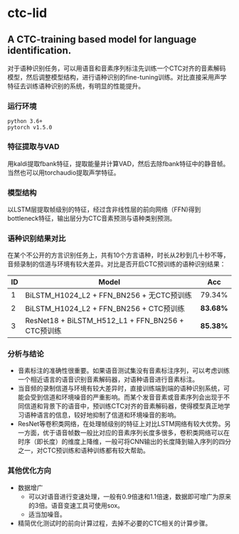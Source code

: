 # ctc-lid

A CTC-training based model for language identification.
--

对于语种识别任务，可以用语音和音素序列标注先训练一个CTC对齐的音素解码模型，然后调整模型结构，进行语种识别的fine-tuning训练。对比直接采用声学特征去训练语种识别的系统，有明显的性能提升。

### 运行环境
  ```
  python 3.6+
  pytorch v1.5.0
  ```

### 特征提取与VAD

 用kaldi提取fbank特征，提取能量并计算VAD，然后去除fbank特征中的静音帧。当然也可以用torchaudio提取声学特征。
 
### 模型结构

以LSTM层提取帧级别的特征，经过含非线性层的前向网络（FFN)得到bottleneck特征，输出层分为CTC音素预测与语种类别预测。

### 语种识别结果对比

  在某个不公开的方言识别任务上，共有10个方言语种，时长从2秒到几十秒不等，音频录制的信道与环境有较大差异。对比是否开启CTC预训练的语种识别结果：
  
|ID| Model |Acc | 
|---|--------- | --- |
|1| BiLSTM\_H1024\_L2 + FFN\_BN256 + 无CTC预训练 | 79.34%| 
|2| BiLSTM\_H1024\_L2 + FFN\_BN256 + CTC预训练 | **83.68%** |
|3| ResNet18 + BiLSTM\_H512\_L1 + FFN\_BN256 + CTC预训练 | **85.38%** |

### 分析与结论
- 音素标注的准确性很重要。如果语音测试集没有音素标注序列，可以考虑训练一个相近语言的语音识别音素解码器，对语种语音进行音素标注。
- 当音频的录制信道与环境有较大差异时，直接训练端到端的语种识别系统，可能会受到信道和环境噪音的严重影响。而某个发音音素或音素序列会出现于不同信道和背景下的语音中，预训练CTC对齐的音素解码器，使得模型真正地学习语种语言的信息，较好地抑制了信道和环境噪音的影响。
- ResNet等卷积类网络，在处理帧级别的特征上对比LSTM网络有较大优势。另一方面，优于语音帧数一般比对应的音素序列长度多很多，卷积类网络可以在时序（即长度）的维度上降维，一般可将CNN输出的长度降到输入序列的四分之一，对CTC预训练和语种训练都有较大帮助。


### 其他优化方向

 - 数据增广
     - 可以对语音进行变速处理，一般有0.9倍速和1.1倍速，数据即可增广为原来的3倍。语音变速工具可使用sox。
     - 适当加噪音。
 - 精简优化测试时的前向计算过程，去掉不必要的CTC相关的计算步骤。
